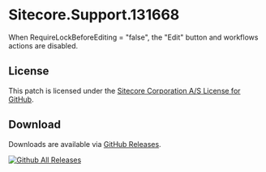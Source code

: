 # Sitecore.Support.131668
When RequireLockBeforeEditing = &quot;false&quot;, the &quot;Edit&quot; button and workflows actions are disabled.

## License  
This patch is licensed under the [Sitecore Corporation A/S License for GitHub](https://github.com/sitecoresupport/Sitecore.Support.131668/blob/master/LICENSE).  

## Download  
Downloads are available via [GitHub Releases](https://github.com/sitecoresupport/Sitecore.Support.131668/releases).  

[![Github All Releases](https://img.shields.io/github/downloads/SitecoreSupport/Sitecore.Support.131668/total.svg)](https://github.com/SitecoreSupport/Sitecore.Support.131668/releases)
